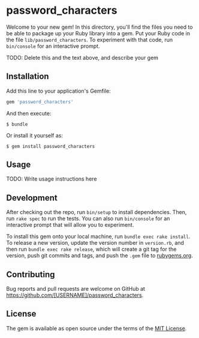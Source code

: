 # password_characters

Welcome to your new gem! In this directory, you'll find the files you need to be able to package up your Ruby library into a gem. Put your Ruby code in the file `lib/password_characters`. To experiment with that code, run `bin/console` for an interactive prompt.

TODO: Delete this and the text above, and describe your gem

## Installation

Add this line to your application's Gemfile:

```ruby
gem 'password_characters'
```

And then execute:

    $ bundle

Or install it yourself as:

    $ gem install password_characters

## Usage

TODO: Write usage instructions here

## Development

After checking out the repo, run `bin/setup` to install dependencies. Then, run `rake spec` to run the tests. You can also run `bin/console` for an interactive prompt that will allow you to experiment.

To install this gem onto your local machine, run `bundle exec rake install`. To release a new version, update the version number in `version.rb`, and then run `bundle exec rake release`, which will create a git tag for the version, push git commits and tags, and push the `.gem` file to [rubygems.org](https://rubygems.org).

## Contributing

Bug reports and pull requests are welcome on GitHub at https://github.com/[USERNAME]/password_characters.


## License

The gem is available as open source under the terms of the [MIT License](http://opensource.org/licenses/MIT).

